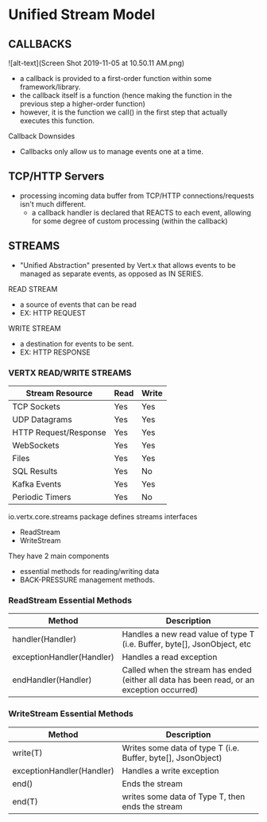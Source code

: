 # Unified Stream Model

## CALLBACKS
![alt-text](Screen Shot 2019-11-05 at 10.50.11 AM.png)
- a callback is provided to a first-order function within some framework/library. 
- the callback itself is a function (hence making the function in the previous step
a higher-order function)
- however, it is the function we call() in the first step that actually executes this
function. 

Callback Downsides
- Callbacks only allow us to manage events one at a time. 

## TCP/HTTP Servers
- processing incoming data buffer from TCP/HTTP connections/requests isn't much 
different. 
    - a callback handler is declared that REACTS to each event, allowing for
    some degree of custom processing (within the callback)
    
## STREAMS
- "Unified Abstraction" presented by Vert.x that allows events to be managed as 
separate events, as opposed as IN SERIES.

READ STREAM
- a source of events that can be read
- EX: HTTP REQUEST

WRITE STREAM
- a destination for events to be sent. 
- EX: HTTP RESPONSE


### VERTX READ/WRITE STREAMS

| Stream Resource | Read | Write |
| --- | --- | --- |
| TCP Sockets | Yes | Yes |
| UDP Datagrams | Yes | Yes |
| HTTP Request/Response | Yes | Yes |
| WebSockets | Yes | Yes | 
| Files | Yes | Yes | 
| SQL Results | Yes | No | 
| Kafka Events | Yes | Yes | 
| Periodic Timers | Yes | No |

io.vertx.core.streams package defines streams interfaces
- ReadStream
- WriteStream

They have 2 main components
- essential methods for reading/writing data
- BACK-PRESSURE management methods. 

### ReadStream Essential Methods

| Method | Description |
| --- | --- | 
| handler(Handler<T>) | Handles a new read value of type T (i.e. Buffer, byte[], JsonObject, etc |
| exceptionHandler(Handler<Throwable>) | Handles a read exception | 
| endHandler(Handler<Void>) | Called when the stream has ended (either all data has been read, or an exception occurred) |

### WriteStream Essential Methods
| Method | Description |
| --- | --- |
| write(T) | Writes some data of type T (i.e. Buffer, byte[], JsonObject) | 
| exceptionHandler(Handler<Throwable>) | Handles a write exception | 
| end() | Ends the stream | 
| end(T) | writes some data of Type T, then ends the stream |
